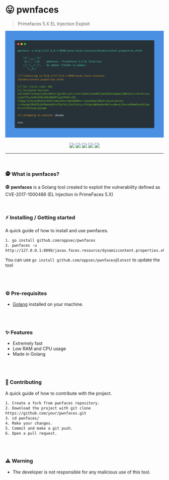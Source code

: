 # 😛 pwnfaces
> Primefaces 5.X EL Injection Exploit

<div align="center">
    <img src="./assets/preview.png" width="850">
</div>

<p align="center">
    <img src="https://img.shields.io/github/license/oppsec/pwnfaces?color=cyan&logo=github&logoColor=cyan&style=for-the-badge">
    <img src="https://img.shields.io/github/issues/oppsec/pwnfaces?color=cyan&logo=github&logoColor=cyan&style=for-the-badge">
    <img src="https://img.shields.io/github/stars/oppsec/pwnfaces?color=cyan&label=STARS&logo=github&logoColor=cyan&style=for-the-badge">
    <img src="https://img.shields.io/github/forks/oppsec/pwnfaces?color=cyan&logo=github&logoColor=cyan&style=for-the-badge">
    <img src="https://img.shields.io/github/languages/code-size/oppsec/pwnfaces?color=cyan&logo=github&logoColor=cyan&style=for-the-badge">
</p>

___

<br>

### 🕵️ What is pwnfaces?
🕵️ **pwnfaces** is a Golang tool created to exploit the vulnerability defined as CVE-2017-1000486 (EL Injection in PrimeFaces 5.X)

<br>

### ⚡ Installing / Getting started

A quick guide of how to install and use pwnfaces.

```shell
1. go install github.com/oppsec/pwnfaces
2. pwnfaces -u http://127.0.0.1:8090/javax.faces.resource/dynamiccontent.properties.xhtml
```

You can use `go install github.com/oppsec/pwnfaces@latest` to update the tool

<br><br>

### ⚙️ Pre-requisites
- [Golang](https://go.dev/dl/) installed on your machine.

<br><br>

### ✨ Features
- Extremely fast
- Low RAM and CPU usage
- Made in Golang

<br><br>

### 🔨 Contributing

A quick guide of how to contribute with the project.

```shell
1. Create a fork from pwnfaces repository.
2. Download the project with git clone https://github.com/your/pwnfaces.git
3. cd pwnfaces/
4. Make your changes.
5. Commit and make a git push.
6. Open a pull request.
```

<br><br>

### ⚠️ Warning
- The developer is not responsible for any malicious use of this tool.